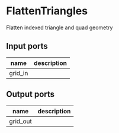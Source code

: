 
# FlattenTriangles
Flatten indexed triangle and quad geometry

## Input ports
|name|description|
|-|-|
|grid_in||


## Output ports
|name|description|
|-|-|
|grid_out||
